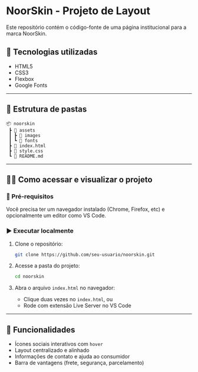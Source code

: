 
# NoorSkin - Projeto de Layout

Este repositório contém o código-fonte de uma página institucional para a marca NoorSkin.

## 🚀 Tecnologias utilizadas

- HTML5
- CSS3
- Flexbox
- Google Fonts

---

## 📁 Estrutura de pastas

```
📦 noorskin
 ┣ 📂 assets
 ┃ ┣ 📂 images
 ┃ ┗ 📂 fonts
 ┣ 📄 index.html
 ┣ 📄 style.css
 ┗ 📄 README.md
```

---

## 🧑‍💻 Como acessar e visualizar o projeto

### 🔧 Pré-requisitos
Você precisa ter um navegador instalado (Chrome, Firefox, etc) e opcionalmente um editor como VS Code.

### ▶️ Executar localmente
1. Clone o repositório:
   ```bash
   git clone https://github.com/seu-usuario/noorskin.git
   ```

2. Acesse a pasta do projeto:
   ```bash
   cd noorskin
   ```

3. Abra o arquivo `index.html` no navegador:
   - Clique duas vezes no `index.html`, ou
   - Rode com extensão Live Server no VS Code

---

## 📌 Funcionalidades

- Ícones sociais interativos com `hover`
- Layout centralizado e alinhado
- Informações de contato e ajuda ao consumidor
- Barra de vantagens (frete, segurança, parcelamento)
